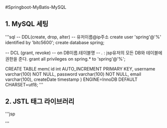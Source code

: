 #Springboot-MyBatis-MySQL

## 1. MySQL 세팅
'''sql
-- DDL(create, drop, alter)
-- 유저이름@ip주소
create user 'spring'@'%' identified by 'bitc5600'; 
create database spring;

-- DCL (grant, revoke)
-- on DB이름.테이블명
-- *.* : jsp유저의 모든 DB와 테이블에 권한을 준다.
grant all privileges on spring.* to 'spring'@'%';

CREATE TABLE mem(
    id int AUTO_INCREMENT PRIMARY KEY,
    username varchar(100) NOT NULL,
    password varchar(100) NOT NULL,
    email varchar(100),
    createDate timestamp
) ENGINE=InnoDB DEFAULT CHARSET=utf8;
'''

## 2. JSTL 태그 라이브러리
'''jsp
<script src="https://ajax.googleapis.com/ajax/libs/jquery/3.4.1/jquery.min.js"></script>
'''